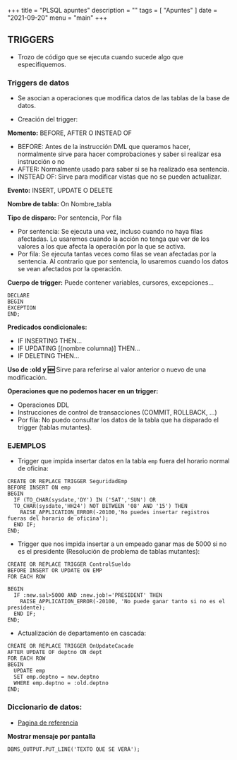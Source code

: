 +++
title = "PLSQL apuntes"
description = ""
tags = [
    "Apuntes"
]
date = "2021-09-20"
menu = "main"
+++

## TRIGGERS

* Trozo de código que se ejecuta cuando sucede algo que especifiquemos.

### Triggers de datos

* Se asocian a operaciones que modifica datos de las tablas de la base de datos.

* Creación del trigger:

**Momento:** BEFORE, AFTER O INSTEAD OF
* BEFORE: Antes de la instrucción DML que queramos hacer, normalmente sirve para hacer comprobaciones y saber si realizar esa instrucción o no
* AFTER: Normalmente usado para saber si se ha realizado esa sentencia.
* INSTEAD OF: Sirve para modificar vistas que no se pueden actualizar.

**Evento:** INSERT, UPDATE O DELETE

**Nombre de tabla:** On Nombre_tabla

**Tipo de disparo:** Por sentencia, Por fila
* Por sentencia: Se ejecuta una vez, incluso cuando no haya filas afectadas. Lo usaremos cuando la acción no tenga que ver de los valores a los que afecta la operación por la que se activa.
* Por fila: Se ejecuta tantas veces como filas se vean afectadas por la sentencia. Al contrario que por sentencia, lo usaremos cuando los datos se vean afectados por la operación.

**Cuerpo de trigger:** Puede contener variables, cursores, excepciones...
~~~
DECLARE
BEGIN
EXCEPTION
END;
~~~

**Predicados condicionales:**
* IF INSERTING THEN...
* IF UPDATING [(nombre columna)] THEN...
* IF DELETING THEN...

**Uso de :old y :new:** Sirve para referirse al valor anterior o nuevo de una modificación.

**Operaciones que no podemos hacer en un trigger:**
* Operaciones DDL
* Instrucciones de control de transacciones (COMMIT, ROLLBACK, ...)
* Por fila: No puedo consultar los datos de la tabla que ha disparado el trigger (tablas mutantes).

### EJEMPLOS

* Trigger que impida insertar datos en la tabla `emp` fuera del horario normal de oficina:

~~~
CREATE OR REPLACE TRIGGER SeguridadEmp
BEFORE INSERT ON emp
BEGIN
  IF (TO_CHAR(sysdate,'DY') IN ('SAT','SUN') OR
  TO_CHAR(sysdate,'HH24') NOT BETWEEN '08' AND '15') THEN
    RAISE_APPLICATION_ERROR(-20100,'No puedes insertar registros fueras del horario de oficina');
  END IF;
END;
~~~

* Trigger que nos impida insertar a un empeado ganar mas de 5000 si no es el presidente (Resolución de problema de tablas mutantes):

~~~
CREATE OR REPLACE TRIGGER ControlSueldo
BEFORE INSERT OR UPDATE ON EMP
FOR EACH ROW

BEGIN
  IF :new.sal>5000 AND :new.job!='PRESIDENT' THEN
    RAISE_APPLICATION_ERROR(-20100, 'No puede ganar tanto si no es el presidente);
  END IF;
END;
~~~

* Actualización de departamento en cascada:

~~~
CREATE OR REPLACE TRIGGER OnUpdateCacade
AFTER UPDATE OF deptno ON dept
FOR EACH ROW
BEGIN
  UPDATE emp
  SET emp.deptno = new.deptno
  WHERE emp.deptno = :old.deptno
END;
~~~

### Diccionario de datos:

* [Pagina de referencia](https://ss64.com/)

**Mostrar mensaje por pantalla**

~~~
DBMS_OUTPUT.PUT_LINE('TEXTO QUE SE VERÁ');
~~~

